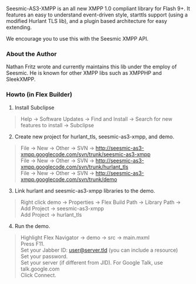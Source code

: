Seesmic-AS3-XMPP is an all new XMPP 1.0 compliant library for Flash 9+. It features an easy to understand event-driven style, starttls support (using a modified Hurlant TLS lib), and a plugin based architecture for easy extending.

We encourage you to use this with the Seesmic XMPP API.

### About the Author ###
Nathan Fritz wrote and currently maintains this lib under the employ of Seesmic.  He is known for other XMPP libs such as XMPPHP and SleekXMPP.

### Howto (in Flex Builder) ###

1. Install Subclipse

> Help -> Software Updates -> Find and Install -> Search for new features to install -> Subclipse

2. Create new project for hurlant\_tls, seesmic-as3-xmpp, and demo.

> File -> New -> Other -> SVN -> http://seesmic-as3-xmpp.googlecode.com/svn/trunk/seesmic-as3-xmpp<br />
> File -> New -> Other -> SVN -> http://seesmic-as3-xmpp.googlecode.com/svn/trunk/hurlant_tls<br />
> File -> New -> Other -> SVN -> http://seesmic-as3-xmpp.googlecode.com/svn/trunk/demo<br />

3. Link hurlant and seesmic-as3-xmpp libraries to the demo.

> Right click demo -> Properties -> Flex Build Path -> Library Path -> Add Project -> seesmic-as3-xmpp<br />
> Add Project -> hurlant\_tls<br />

4. Run the demo.

> Highlight Flex Navigator -> demo -> src -> main.mxml<br />
> Press F11.<br />
> Set your Jabber ID: user@server.tld (you can include a resource)<br />
> Set your password.<br />
> Set your server (if different from JID). For Google Talk, use talk.google.com<br />
> Click Connect.